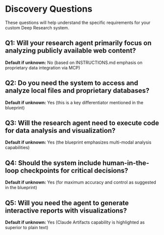 # Discovery Questions

These questions will help understand the specific requirements for your custom Deep Research system.

## Q1: Will your research agent primarily focus on analyzing publicly available web content?
**Default if unknown:** No (based on INSTRUCTIONS.md emphasis on proprietary data integration via MCP)

## Q2: Do you need the system to access and analyze local files and proprietary databases?
**Default if unknown:** Yes (this is a key differentiator mentioned in the blueprint)

## Q3: Will the research agent need to execute code for data analysis and visualization?
**Default if unknown:** Yes (the blueprint emphasizes multi-modal analysis capabilities)

## Q4: Should the system include human-in-the-loop checkpoints for critical decisions?
**Default if unknown:** Yes (for maximum accuracy and control as suggested in the blueprint)

## Q5: Will you need the agent to generate interactive reports with visualizations?
**Default if unknown:** Yes (Claude Artifacts capability is highlighted as superior to plain text)